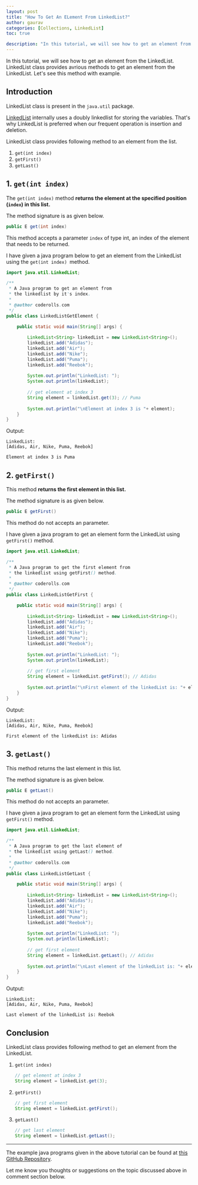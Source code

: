 ```yaml
---
layout: post
title: "How To Get An ELement From LinkedList?"
author: gaurav
categories: [Collections, LinkedList]
toc: true

description: "In this tutorial, we will see how to get an element from the LinkedList. LinkedList class provides  avrious methods to get an element from the LinkedList. Let's see this method with example."
---
```


In this tutorial, we will see how to get an element from the LinkedList. LinkedList class provides  avrious methods to get an element from the LinkedList. Let's see this method with example.

## Introduction

LinkedList class is present in the `java.util` package.

[LinkedList](https:/coderolls.com/linkedlist-in-java/) internally uses a doubly linkedlist for storing the variables. That's why LinkedList is preferred when our frequent operation is insertion and deletion.

LinkedList class provides following method to an element from the list.

1. `get(int index)`
2. `getFirst()`
3. `getLast()`

## 1. `get(int index)`

The `get(int index)` method **returns the element at the specified position (`index`) in this list.**

The method signature is as given below.

```java
public E get(int index)
```

This method accepts a parameter `index` of type int, an index of the element that needs to be returned.

I have given a java program below to get an element from the LinkedList using the `get(int index) `method.

```java
import java.util.LinkedList;

/**
 * A Java program to get an element from
 * the linkedlist by it's index.
 * 
 * @author coderolls.com
 */
public class LinkedListGetElement {

	public static void main(String[] args) {
		
		LinkedList<String> linkedList = new LinkedList<String>();
		linkedList.add("Adidas");
		linkedList.add("Air");
		linkedList.add("Nike");
		linkedList.add("Puma");
		linkedList.add("Reebok");
		
		System.out.println("LinkedList: ");
		System.out.println(linkedList);
		
		// get element at index 3
		String element = linkedList.get(3); // Puma
		
		System.out.println("\nElement at index 3 is "+ element);
	}
}
```

Output:

```
LinkedList: 
[Adidas, Air, Nike, Puma, Reebok]

Element at index 3 is Puma
```



## 2. `getFirst()`

This method **returns the first element in this list.**

The method signature is as given below.

```java
public E getFirst()
```

This method do not accepts an parameter.

I have given a java program to get an element form the LinkedList using `getFirst()` method.

```java
import java.util.LinkedList;

/**
 * A Java program to get the first element from
 * the linkedlist using getFirst() method.
 * 
 * @author coderolls.com
 */
public class LinkedListGetFirst {

	public static void main(String[] args) {
		
		LinkedList<String> linkedList = new LinkedList<String>();
		linkedList.add("Adidas");
		linkedList.add("Air");
		linkedList.add("Nike");
		linkedList.add("Puma");
		linkedList.add("Reebok");
		
		System.out.println("LinkedList: ");
		System.out.println(linkedList);
		
		// get first element
		String element = linkedList.getFirst(); // Adidas
		
		System.out.println("\nFirst element of the linkedList is: "+ element);
	}
}
```

Output:

```
LinkedList: 
[Adidas, Air, Nike, Puma, Reebok]

First element of the linkedList is: Adidas
```



## 3. `getLast()`

This method returns the last element in this list.

The method signature is as given below.

```java
public E getLast()
```

This method do not accepts an parameter.

I have given a java program to get an element form the LinkedList using `getFirst()` method.

```java
import java.util.LinkedList;

/**
 * A Java program to get the last element of
 * the linkedlist using getLast() method.
 * 
 * @author coderolls.com
 */
public class LinkedListGetLast {

	public static void main(String[] args) {
		
		LinkedList<String> linkedList = new LinkedList<String>();
		linkedList.add("Adidas");
		linkedList.add("Air");
		linkedList.add("Nike");
		linkedList.add("Puma");
		linkedList.add("Reebok");
		
		System.out.println("LinkedList: ");
		System.out.println(linkedList);
		
		// get first element
		String element = linkedList.getLast(); // Adidas
		
		System.out.println("\nLast element of the linkedList is: "+ element);
	}
}
```

Output:

```
LinkedList: 
[Adidas, Air, Nike, Puma, Reebok]

Last element of the linkedList is: Reebok
```

## Conclusion

LinkedList class provides following method to get an element from the LinkedList.

1. `get(int index)`

   ```java
   // get element at index 3
   String element = linkedList.get(3);
   ```

2. `getFirst()`

   ```java
   // get first element
   String element = linkedList.getFirst();
   ```

3. `getLast()`

   ```java
   // get last element
   String element = linkedList.getLast();
   ```

---

The example java programs given in the above tutorial can be found at [this GitHub Repository](https://github.com/coderolls/blogpost-coding-examples/tree/main/collections/LinkedList/remove-element-from-linkedlist).

Let me know you thoughts or suggestions on the topic discussed above in comment section below.